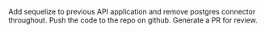 Add sequelize to previous API application and remove postgres connector throughout. Push the code to the repo on github. Generate a PR for review.